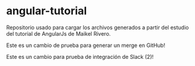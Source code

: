 # angular-tutorial
Repositorio usado para cargar los archivos generados a partir del estudio del tutorial de AngularJs de Maikel Rivero.

Este es un cambio de prueba para generar un merge en GitHub!

Este es un cambio para prueba de integración de Slack (2)!
